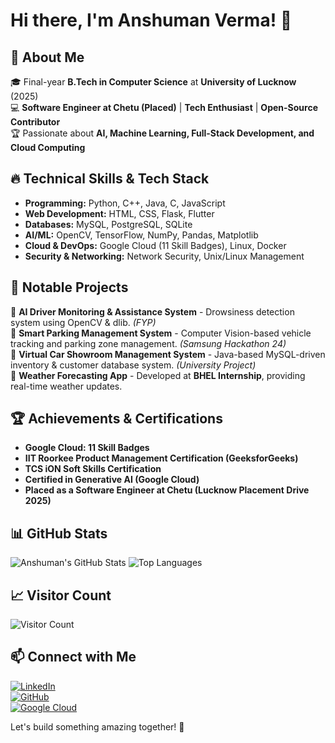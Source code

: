 # Hi there, I'm Anshuman Verma! 👋

## 🚀 About Me
🎓 Final-year **B.Tech in Computer Science** at **University of Lucknow** (2025)  
💻 **Software Engineer at Chetu (Placed)** | **Tech Enthusiast** | **Open-Source Contributor**  
🏆 Passionate about **AI, Machine Learning, Full-Stack Development, and Cloud Computing**

## 🔥 Technical Skills & Tech Stack

- **Programming:** Python, C++, Java, C, JavaScript
- **Web Development:** HTML, CSS, Flask, Flutter
- **Databases:** MySQL, PostgreSQL, SQLite
- **AI/ML:** OpenCV, TensorFlow, NumPy, Pandas, Matplotlib
- **Cloud & DevOps:** Google Cloud (11 Skill Badges), Linux, Docker
- **Security & Networking:** Network Security, Unix/Linux Management

## 🚀 Notable Projects

🔹 **AI Driver Monitoring & Assistance System** - Drowsiness detection system using OpenCV & dlib. *(FYP)*  
🔹 **Smart Parking Management System** - Computer Vision-based vehicle tracking and parking zone management. *(Samsung Hackathon 24)*  
🔹 **Virtual Car Showroom Management System** - Java-based MySQL-driven inventory & customer database system. *(University Project)*  
🔹 **Weather Forecasting App** - Developed at **BHEL Internship**, providing real-time weather updates.

## 🏆 Achievements & Certifications

- **Google Cloud: 11 Skill Badges**  
- **IIT Roorkee Product Management Certification (GeeksforGeeks)**  
- **TCS iON Soft Skills Certification**  
- **Certified in Generative AI (Google Cloud)**  
- **Placed as a Software Engineer at Chetu (Lucknow Placement Drive 2025)**  

## 📊 GitHub Stats

![Anshuman's GitHub Stats](https://github-readme-stats.vercel.app/api?username=AVpy234&show_icons=true&theme=radical)
![Top Languages](https://github-readme-stats.vercel.app/api/top-langs/?username=AVpy234&layout=compact&theme=radical)

## 📈 Visitor Count

![Visitor Count](https://komarev.com/ghpvc/?username=AVpy234&color=blue)

## 📫 Connect with Me

[![LinkedIn](https://img.shields.io/badge/LinkedIn-Connect-blue?logo=linkedin)](https://www.linkedin.com/in/your-profile)  
[![GitHub](https://img.shields.io/badge/GitHub-Follow-black?logo=github)](https://github.com/AVpy234)  
[![Google Cloud](https://img.shields.io/badge/GoogleCloud-SkillsBoost-blue?logo=google-cloud)](https://www.cloudskillsboost.google/public_profiles/6821c805-f33d-4be8-8b86-096c65954721)  

Let's build something amazing together! 🚀
